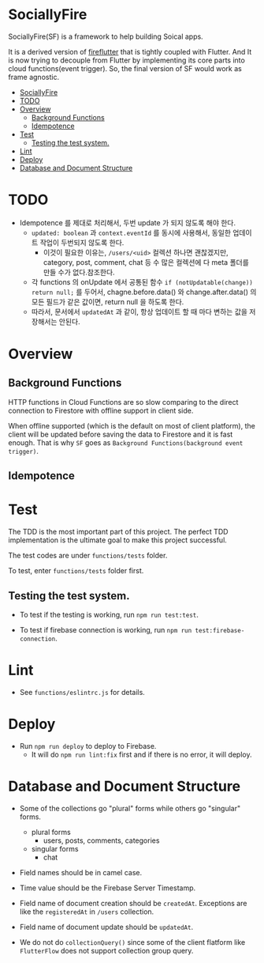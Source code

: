 # SociallyFire

SociallyFire(SF) is a framework to help building Soical apps.

It is a derived version of [fireflutter](https://pub.dev/packages/fireflutter) that is tightly coupled with Flutter.
And It is now trying to decouple from Flutter by implementing its core parts into cloud functions(event trigger). So, the final version of SF would work as frame agnostic.


- [SociallyFire](#sociallyfire)
- [TODO](#todo)
- [Overview](#overview)
  - [Background Functions](#background-functions)
  - [Idempotence](#idempotence)
- [Test](#test)
  - [Testing the test system.](#testing-the-test-system)
- [Lint](#lint)
- [Deploy](#deploy)
- [Database and Document Structure](#database-and-document-structure)

# TODO

- Idempotence 를 제대로 처리해서, 두번 update 가 되지 않도록 해야 한다.
  - `updated: boolean` 과 `context.eventId` 를 동시에 사용해서, 동일한 업데이트 작업이 두번되지 않도록 한다.
    - 이것이 필요한 이유는, `/users/<uid>` 컬렉션 하나면 괜찮겠지만, category, post, comment, chat 등 수 많은 컬렉션에 다 meta 폴더를 만들 수가 없다.참조한다.
  - 각 functions 의 onUpdate 에서 공통된 함수 `if (notUpdatable(change)) return null;` 를 두어서, chagne.before.data() 와 change.after.data() 의 모든 필드가 같은 값이면, return null 을 하도록 한다.
  - 따라서, 문서에서 `updatedAt` 과 같이, 항상 업데이트 할 때 마다 변하는 값을 저장해서는 안된다.
# Overview

## Background Functions

HTTP functions in Cloud Functions are so slow comparing to the direct connection to Firestore with offline support in client side.

When offline supported (which is the default on most of client platform), the client will be updated before saving the data to Firestore and it is fast enough. That is why `SF` goes as `Background Functions(background event trigger)`.


## Idempotence



# Test

The TDD is the most important part of this project. The perfect TDD implementation is the ultimate goal to make this project successful.

The test codes are under `functions/tests` folder.

To test, enter `functions/tests` folder first.

## Testing the test system.

- To test if the testing is working, run `npm run test:test`.

- To test if firebase connection is working, run `npm run test:firebase-connection`.


# Lint

- See `functions/eslintrc.js` for details.

# Deploy

- Run `npm run deploy` to deploy to Firebase.
  - It will do `npm run lint:fix` first and if there is no error, it will deploy.


# Database and Document Structure

- Some of the collections go "plural" forms while others go "singular" forms.
  - plural forms
    - users, posts, comments, categories
  - singular forms
    - chat


- Field names should be in camel case.

- Time value should be the Firebase Server Timestamp.

- Field name of document creation should be `createdAt`. Exceptions are like the `registeredAt` in `/users` collection.
- Field name of document update should be `updatedAt`.

- We do not do `collectionQuery()` since some of the client flatform like `FlutterFlow` does not support collection group query.



